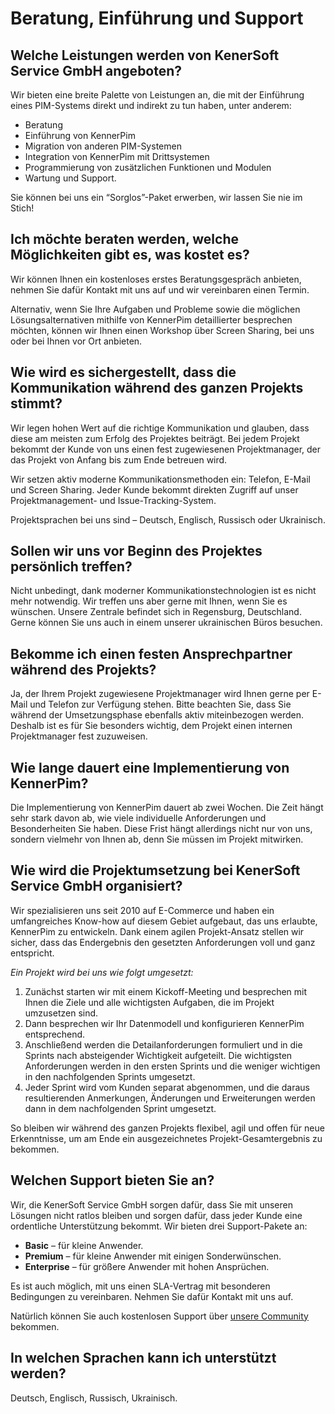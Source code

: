 # Beratung, Einführung und Support

  

## Welche Leistungen werden von KenerSoft Service GmbH angeboten?

Wir bieten eine breite Palette von Leistungen an, die mit der Einführung eines PIM-Systems direkt und indirekt zu tun haben, unter anderem:

- Beratung
- Einführung von KennerPim
- Migration von anderen PIM-Systemen
- Integration von KennerPim mit Drittsystemen
- Programmierung von zusätzlichen Funktionen und Modulen
- Wartung und Support.

Sie können bei uns ein “Sorglos”-Paket erwerben, wir lassen Sie nie im Stich!



## Ich möchte beraten werden, welche Möglichkeiten gibt es, was kostet es?

Wir können Ihnen ein kostenloses erstes Beratungsgespräch anbieten, nehmen Sie dafür Kontakt mit uns auf und wir vereinbaren einen Termin.

Alternativ, wenn Sie Ihre Aufgaben und Probleme sowie die möglichen Lösungsalternativen mithilfe von KennerPim detaillierter besprechen möchten, können wir Ihnen einen Workshop über Screen Sharing, bei uns oder bei Ihnen vor Ort anbieten.



## Wie wird es sichergestellt, dass die Kommunikation während des ganzen Projekts stimmt?

Wir legen hohen Wert auf die richtige Kommunikation und glauben, dass diese am meisten zum Erfolg des Projektes beiträgt. Bei jedem Projekt bekommt der Kunde von uns einen fest zugewiesenen Projektmanager, der das Projekt von Anfang bis zum Ende betreuen wird.

Wir setzen aktiv moderne Kommunikationsmethoden ein: Telefon, E-Mail und Screen Sharing. Jeder Kunde bekommt direkten Zugriff auf unser Projektmanagement- und Issue-Tracking-System.

Projektsprachen bei uns sind – Deutsch, Englisch, Russisch oder Ukrainisch.



## Sollen wir uns vor Beginn des Projektes persönlich treffen?

Nicht unbedingt, dank moderner Kommunikationstechnologien ist es nicht mehr notwendig. Wir treffen uns aber gerne mit Ihnen, wenn Sie es wünschen. Unsere Zentrale befindet sich in Regensburg, Deutschland. Gerne können Sie uns auch in einem unserer ukrainischen Büros besuchen.



## Bekomme ich einen festen Ansprechpartner während des Projekts?

Ja, der Ihrem Projekt zugewiesene Projektmanager wird Ihnen gerne per E-Mail und Telefon zur Verfügung stehen. Bitte beachten Sie, dass Sie während der Umsetzungsphase ebenfalls aktiv miteinbezogen werden. Deshalb ist es für Sie besonders wichtig, dem Projekt einen internen Projektmanager fest zuzuweisen.

  

## Wie lange dauert eine Implementierung von KennerPim?

Die Implementierung von KennerPim dauert ab zwei Wochen. Die Zeit hängt sehr stark davon ab, wie viele individuelle Anforderungen und Besonderheiten Sie haben. Diese Frist hängt allerdings nicht nur von uns, sondern vielmehr von Ihnen ab, denn Sie müssen im Projekt mitwirken.



## Wie wird die Projektumsetzung bei KenerSoft Service GmbH organisiert?

Wir spezialisieren uns seit 2010 auf E-Commerce und haben ein umfangreiches Know-how auf diesem Gebiet aufgebaut, das uns erlaubte, KennerPim zu entwickeln. Dank einem agilen Projekt-Ansatz stellen wir sicher, dass das Endergebnis den gesetzten Anforderungen voll und ganz entspricht.

*Ein Projekt wird bei uns wie folgt umgesetzt:*

1. Zunächst starten wir mit einem Kickoff-Meeting und besprechen mit Ihnen die Ziele und alle wichtigsten Aufgaben, die im Projekt umzusetzen sind.
2. Dann besprechen wir Ihr Datenmodell und konfigurieren KennerPim entsprechend.
3. Anschließend werden die Detailanforderungen formuliert und in die Sprints nach absteigender Wichtigkeit aufgeteilt. Die wichtigsten Anforderungen werden in den ersten Sprints und die weniger wichtigen in den nachfolgenden Sprints umgesetzt.
4. Jeder Sprint wird vom Kunden separat abgenommen, und die daraus resultierenden Anmerkungen, Änderungen und Erweiterungen werden dann in dem nachfolgenden Sprint umgesetzt.

So bleiben wir während des ganzen Projekts flexibel, agil und offen für neue Erkenntnisse, um am Ende ein ausgezeichnetes Projekt-Gesamtergebnis zu bekommen.

  

## Welchen Support bieten Sie an?

Wir, die KenerSoft Service GmbH sorgen dafür, dass Sie mit unseren Lösungen nicht ratlos bleiben und sorgen dafür, dass jeder Kunde eine ordentliche Unterstützung bekommt. Wir bieten drei Support-Pakete an:

- **Basic** – für kleine Anwender.
- **Premium** – für kleine Anwender mit einigen Sonderwünschen.
- **Enterprise** – für größere Anwender mit hohen Ansprüchen.

Es ist auch möglich, mit uns einen SLA-Vertrag mit besonderen Bedingungen zu vereinbaren. Nehmen Sie dafür Kontakt mit uns auf.

Natürlich können Sie auch kostenlosen Support über [unsere Community](https://kenersoft.de) bekommen.

  

## In welchen Sprachen kann ich unterstützt werden?

Deutsch, Englisch, Russisch, Ukrainisch.
